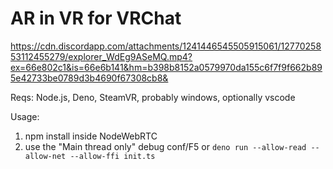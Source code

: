 # AR in VR for VRChat

https://cdn.discordapp.com/attachments/1241446545505915061/1277025853112455279/explorer_WdEg9ASeMQ.mp4?ex=66e802c1&is=66e6b141&hm=b398b8152a0579970da155c6f7f9f662b895e42733be0789d3b4690f67308cb8&

Reqs: Node.js, Deno, SteamVR, probably windows, optionally vscode

Usage: 
1. npm install inside NodeWebRTC
2. use the "Main thread only" debug conf/F5 or `deno run --allow-read --allow-net --allow-ffi init.ts`
